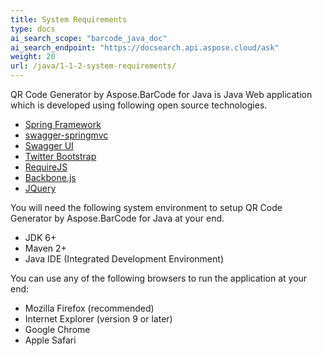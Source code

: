 ```yaml
---
title: System Requirements
type: docs
ai_search_scope: "barcode_java_doc"
ai_search_endpoint: "https://docsearch.api.aspose.cloud/ask"
weight: 20
url: /java/1-1-2-system-requirements/
---
```


QR Code Generator by Aspose.BarCode for Java is Java Web application which is developed using following open source technologies.

- [Spring Framework](http://projects.spring.io/spring-framework/)
- [swagger-springmvc](https://github.com/martypitt/swagger-springmvc)
- [Swagger UI](https://github.com/swagger-api/swagger-ui)
- [Twitter Bootstrap](http://twitter.github.com/bootstrap/)
- [RequireJS](http://requirejs.org/)
- [Backbone.js](http://backbonejs.org/)
- [JQuery](http://jquery.com/)

You will need the following system environment to setup QR Code Generator by Aspose.BarCode for Java at your end.

- JDK 6+
- Maven 2+
- Java IDE (Integrated Development Environment)

You can use any of the following browsers to run the application at your end:

- Mozilla Firefox (recommended)
- Internet Explorer (version 9 or later)
- Google Chrome
- Apple Safari
